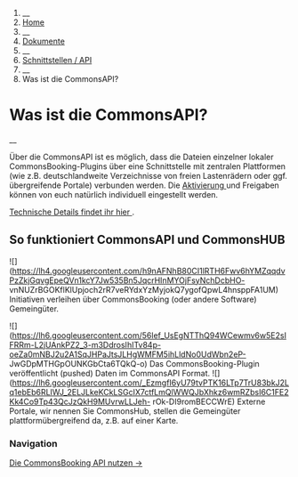   1. __
  2. [ Home  ](https://commonsbooking.org/)
  3. __
  4. [ Dokumente  ](https://commonsbooking.org/dokumentation/)
  5. __
  6. [ Schnittstellen / API  ](https://commonsbooking.org/docs/schnittstellen-api/)
  7. __
  8. Was ist die CommonsAPI? 

#  Was ist die CommonsAPI?

__

Über die CommonsAPI ist es möglich, dass die Dateien einzelner lokaler
CommonsBooking-Plugins über eine Schnittstelle mit zentralen Plattformen (wie
z.B. deutschlandweite Verzeichnisse von freien Lastenrädern oder ggf.
übergreifende Portale) verbunden werden. Die [ Aktivierung
](https://commonsbooking.org/docs/schnittstellen-api/commonsbooking-api/) und
Freigaben können von euch natürlich individuell eingestellt werden.

[ Technische Details findet ihr hier
](https://commonsbooking.org/docs/schnittstellen-api/commonsbooking-api/) .

##  So funktioniert CommonsAPI und CommonsHUB

![](https://lh4.googleusercontent.com/h9nAFNhB80CI1lRTH6Fwv6hYMZqqdvPzZkjGqvgEpeQVn1kcY7Jw535Bn5JqcrHInMYOjFsyNchDcbHO-
vnNUZrBGOKflKlUpjoch2rR7veRYdxYzMyjokQ7ygofQpwL4hnsppFA1UM) Initiativen
verleihen über CommonsBooking (oder andere Software) Gemeingüter.

![](https://lh6.googleusercontent.com/56lef_UsEgNTThQ94WCewmv6w5E2sIFRRm-L2jUAnkPZ2_3-m3DdrosIhITv84p-oeZa0mNBJ2u2A1SqJHPaJtsJLHgWMFM5ihLldNo0UdWbn2eP-
JwGDpMTHGpOUNKGbCta6TQkQ-o) Das CommonsBooking-Plugin veröffentlicht (pushed)
Daten im CommonsAPI Format.
![](https://lh6.googleusercontent.com/_EzmgfI6yU79tvPTK16LTp7TrU83bkJ2Lq1ebEb6RLIWJ_2ELJLkeKCkLSGcIX7ctfLmQlWWQJbXhkz6wmRZbsI6C1FE2Kk4Co9Tp43QcJzQkH9MUvrwLLJeh-
rOk-DI9romBECCWrE) Externe Portale, wir nennen Sie CommonsHub, stellen die
Gemeingüter plattformübergreifend da, z.B. auf einer Karte.

###  Navigation

[ Die CommonsBooking API nutzen →
](https://commonsbooking.org/docs/schnittstellen-api/commonsbooking-api/)

